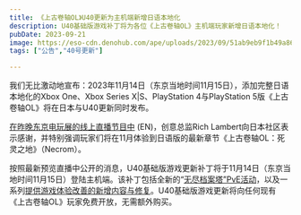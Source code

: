 ```yaml
---
title: 《上古卷轴OL》U40更新为主机端新增日语本地化
description: U40基础版游戏补丁将为各位《上古卷轴OL》主机端玩家新增日语本地化！ 
pubDate: 2023-09-21
image: https://eso-cdn.denohub.com/ape/uploads/2023/09/51ab9eb9f1b49a864a47722743e809b8.jpg
tags: ["公告","40号更新"]

---
```


我们无比激动地宣布：2023年11月14日（东京当地时间11月15日），添加完整日语本地化的Xbox One、Xbox Series X|S、PlayStation
4与PlayStation 5版《上古卷轴OL》将在日本与U40更新同时发布。

[在昨晚东京电玩展的线上直播节目中](https://news.xbox.com/en-us/2023/09/19/xbox-digital-broadcast-tokyo-game-show-how-to-watch/) (EN)，创意总监Rich
Lambert向日本社区表示感谢，并特别强调玩家们将在11月体验到日语版的最新章节《上古卷轴OL：死灵之地》（Necrom）。

按照最新预览直播中公开的消息，U40基础版游戏更新补丁将于11月14日（东京当地时间11月15日）登陆主机端。该补丁包括全新的“[无尽档案塔”PvE活动](/news/post/64687)，以及一系列[提供游戏体验改善的新增内容与修复](/news/post/64689)。U40基础版游戏更新将向任何现有《上古卷轴OL》玩家免费开放，无需额外购买。
